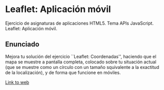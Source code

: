 # Leaflet: Aplicación móvil

Ejercicio de asignaturas de aplicaciones HTML5. Tema APIs JavaScript. Leaflet: Aplicación móvil.

## Enunciado

Mejora tu solución del ejercicio ``Leaflet: Coordenadas'', haciendo que el mapa se muestre a pantalla completa, colocado sobre tu situación actual (que se muestre como un círculo con un tamaño squivalente a la exactitud de la localización), y de forma que funcione en móviles.

<a href="http://jjmerchante.github.io/X-Nav-APIs-Leaflet/">Link to web</a>
